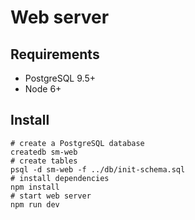# Web server

## Requirements

- PostgreSQL 9.5+
- Node 6+

## Install

    # create a PostgreSQL database
    createdb sm-web
    # create tables
    psql -d sm-web -f ../db/init-schema.sql
    # install dependencies
    npm install
    # start web server
    npm run dev
    